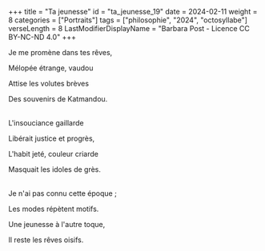 +++
title = "Ta jeunesse"
id = "ta_jeunesse_19"
date = 2024-02-11
weight = 8
categories = ["Portraits"]
tags = ["philosophie", "2024", "octosyllabe"]
verseLength = 8
LastModifierDisplayName = "Barbara Post - Licence CC BY-NC-ND 4.0"
+++

Je me promène dans tes rêves,

Mélopée étrange, vaudou

Attise les volutes brèves

Des souvenirs de Katmandou.

 \
L'insouciance gaillarde

Libérait justice et progrès,

L'habit jeté, couleur criarde

Masquait les idoles de grès.

 \
Je n'ai pas connu cette époque ;

Les modes répètent motifs.

Une jeunesse à l'autre toque,

Il reste les rêves oisifs.
